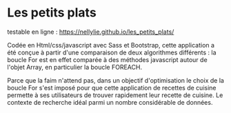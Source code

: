 
# Les petits plats
testable en ligne : https://nellylie.github.io/les_petits_plats/

Codée en Html/css/javascript avec Sass et Bootstrap,
cette application a été conçue à partir d'une comparaison de deux algorithmes différents : la boucle For est en effet comparée à des méthodes javascript autour de l'objet Array, en particulier la boucle FOREACH. 

Parce que la faim n'attend pas, dans un objectif d'optimisation le choix de la boucle For s'est imposé pour que cette application de recettes de cuisine permette à ses utilisateurs de trouver rapidement leur recette de cuisine. Le contexte de recherche idéal parmi un nombre considérable de données.
